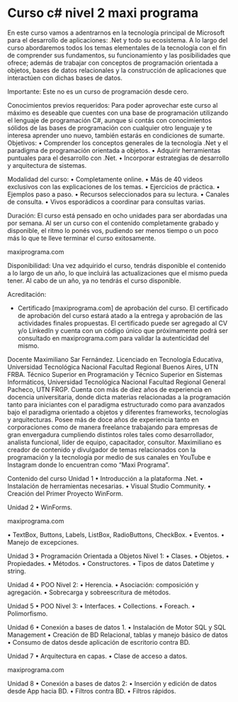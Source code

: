 # Curso c# nivel 2 maxi programa

En este curso vamos a adentrarnos en la tecnología principal de Microsoft para el
desarrollo de aplicaciones: .Net y todo su ecosistema.
A lo largo del curso abordaremos todos los temas elementales de la tecnología con el
fin de comprender sus fundamentos, su funcionamiento y las posibilidades que ofrece;
además de trabajar con conceptos de programación orientada a objetos, bases de datos
relacionales y la construcción de aplicaciones que interactúen con dichas bases de
datos.

Importante: Este no es un curso de programación desde cero.

Conocimientos previos requeridos:
Para poder aprovechar este curso al máximo es deseable que cuentes con una base de
programación utilizando el lenguaje de programación C#, aunque si contás con
conocimientos sólidos de las bases de programación con cualquier otro lenguaje y te
interesa aprender uno nuevo, también estarás en condiciones de sumarte.
Objetivos:
• Comprender los conceptos generales de la tecnología .Net y el paradigma de
programación orientada a objetos.
• Adquirir herramientas puntuales para el desarrollo con .Net.
• Incorporar estrategias de desarrollo y arquitectura de sistemas.

Modalidad del curso:
• Completamente online.
• Más de 40 videos exclusivos con las explicaciones de los temas.
• Ejercicios de práctica.
• Ejemplos paso a paso.
• Recursos seleccionados para su lectura.
• Canales de consulta.
• Vivos esporádicos a coordinar para consultas varias.

Duración:
El curso está pensado en ocho unidades para ser abordadas una por semana. Al ser un
curso con el contenido completamente grabado y disponible, el ritmo lo ponés vos,
pudiendo ser menos tiempo o un poco más lo que te lleve terminar el curso
exitosamente.

maxiprograma.com

Disponibilidad:
Una vez adquirido el curso, tendrás disponible el contenido a lo largo de un año, lo
que incluirá las actualizaciones que el mismo pueda tener. Al cabo de un año, ya no
tendrás el curso disponible.

Acreditación:

-   Certificado [maxiprograma.com] de aprobación del curso.
    El certificado de aprobación del curso estará atado a la entrega y aprobación de las
    actividades finales propuestas.
    El certificado puede ser agregado al CV y/o LinkedIn y cuenta con un código único que
    próximamente podrá ser consultado en maxiprograma.com para validar la
    autenticidad del mismo.

Docente
Maximiliano Sar Fernández. Licenciado en Tecnología Educativa, Universidad Tecnológica
Nacional Facultad Regional Buenos Aires, UTN FRBA.
Técnico Superior en Programación y Técnico Superior en Sistemas Informáticos, Universidad
Tecnológica Nacional Facultad Regional General Pacheco, UTN FRGP.
Cuenta con más de diez años de experiencia en docencia universitaria, donde dicta materias
relacionadas a la programación tanto para iniciantes con el paradigma estructurado como para
avanzados bajo el paradigma orientado a objetos y diferentes frameworks, tecnologías y
arquitecturas.
Posee más de doce años de experiencia tanto en corporaciones como de manera freelance
trabajando para empresas de gran envergadura cumpliendo distintos roles tales como
desarrollador, analista funcional, líder de equipo, capacitador, consultor.
Maximiliano es creador de contenido y divulgador de temas relacionados con la programación y
la tecnología por medio de sus canales en YouTube e Instagram donde lo encuentran como
“Maxi Programa”.

Contenido del curso
Unidad 1
• Introducción a la plataforma .Net.
• Instalación de herramientas necesarias.
• Visual Studio Community.
• Creación del Primer Proyecto WinForm.

Unidad 2
• WinForms.

maxiprograma.com

• TextBox, Buttons, Labels, ListBox, RadioButtons, CheckBox.
• Eventos.
• Manejo de excepciones.

Unidad 3
• Programación Orientada a Objetos Nivel 1:
• Clases.
• Objetos.
• Propiedades.
• Métodos.
• Constructores.
• Tipos de datos Datetime y string.

Unidad 4
• POO Nivel 2:
• Herencia.
• Asociación: composición y agregación.
• Sobrecarga y sobreescritura de métodos.

Unidad 5
• POO Nivel 3:
• Interfaces.
• Collections.
• Foreach.
• Polimorfismo.

Unidad 6
• Conexión a bases de datos 1.
• Instalación de Motor SQL y SQL Management
• Creación de BD Relacional, tablas y manejo básico de datos
• Consumo de datos desde aplicación de escritorio contra BD.

Unidad 7
• Arquitectura en capas.
• Clase de acceso a datos.

maxiprograma.com

Unidad 8
• Conexión a bases de datos 2:
• Inserción y edición de datos desde App hacia BD.
• Filtros contra BD.
• Filtros rápidos.
